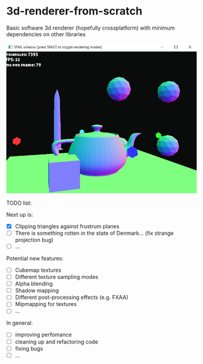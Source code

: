 # 3d-renderer-from-scratch
Basic software 3d renderer (hopefully crossplatform) with minimum dependencies on other libraries

![alt text](img.png)


TODO list:

Next up is: 
- [x] Clipping triangles against frustrum planes
- [ ] There is something rotten in the state of Denmark... (fix strange projection bug)
- [ ] ...

Potential new features:
- [ ] Cubemap textures
- [ ] Different texture sampling modes
- [ ] Alpha blending
- [ ] Shadow mapping
- [ ] Different post-processing effects (e.g. FXAA)
- [ ] Mipmapping for textures
- [ ] ...

In general:
- [ ] improving perfomance
- [ ] cleaning up and refactoring code
- [ ] fixing bugs
- [ ] ...
